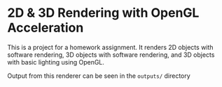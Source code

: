 # 2D & 3D Rendering with OpenGL Acceleration

This is a project for a homework assignment. It renders 2D objects with software rendering, 3D objects with software rendering, and 3D objects with basic lighting using OpenGL.

Output from this renderer can be seen in the `outputs/` directory
